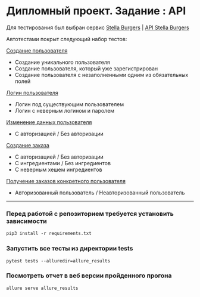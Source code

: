# Дипломный проект. Задание : API
Для тестирования был выбран сервис [Stella Burgers](https://stellarburgers.nomoreparties.site/) | [API Stella Burgers](API_documentation/API_Stella_Burger.pdf)

Автотестами покрыт следующий набор тестов: 

[Создание пользователя](tests/test_create_user.py)
- Создание уникального пользователя
- Создание пользователя, который уже зарегистрирован
- Создание пользователя с незаполненными одним из обязательных полей

[Логин пользователя](tests/test_login_user.py)
- Логин под существующим пользователем
- Логин с неверным логином и паролем

[Изменение данных пользователя](tests/test_changing_user_data.py)
- C авторизацией / Без авторизации

[Создание заказа](tests/test_create_order.py)
- C авторизацией / Без авторизации
- С ингредиентами / Без ингредиентов 
- С неверным хешем ингредиентов

[Получение заказов конкретного пользователя](tests/test_get_order_for_user.py)
- Авторизованный пользователь / Неавторизованный пользователь

---
### Перед работой с репозиторием требуется установить зависимости 
``` shell
pip3 install -r requirements.txt
```
### Запустить все тесты из директории tests
```shell
pytest tests --alluredir=allure_results
```
### Посмотреть отчет в веб версии пройденного прогона
```shell
allure serve allure_results
``` 
